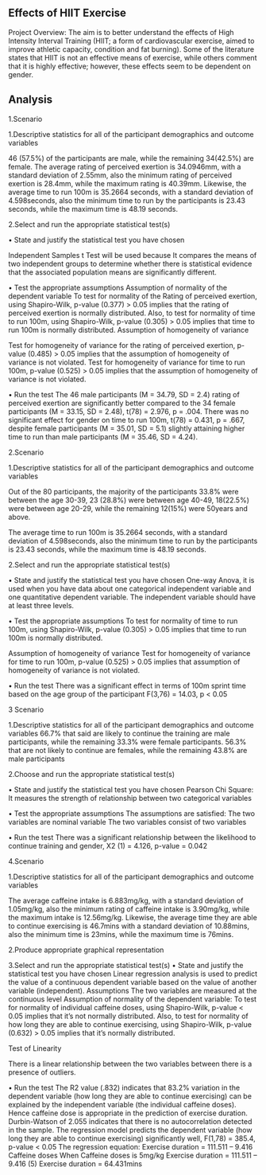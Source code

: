 ## Effects of HIIT Exercise
Project Overview:
The aim is to better understand the effects of High Intensity Interval Training (HIIT; a form of cardiovascular exercise, aimed to improve athletic capacity, condition and fat burning). Some of the literature states that HIIT is not an effective means of exercise, while others comment that it is highly effective; however, these effects seem to be dependent on gender.   
## Analysis
1.Scenario 

1.Descriptive statistics for all of the participant demographics and outcome variables 

46 (57.5%) of the participants are male, while the remaining 34(42.5%) are female. 
The average rating of perceived exertion is 34.0946mm, with a standard deviation of 2.55mm, also the minimum rating of perceived exertion is 28.4mm, while the maximum rating is 40.39mm. 
Likewise, the average time to run 100m is 35.2664 seconds, with a standard deviation of 4.598seconds, also the minimum time to run by the participants is 23.43 seconds, while the maximum time is 48.19 seconds.

2.Select and run the appropriate statistical test(s) 

•	State and justify the statistical test you have chosen 

Independent Samples t Test will be used because It compares the means of two independent groups to determine whether there is statistical evidence that the associated population means are significantly different.

•	Test the appropriate assumptions
Assumption of normality of the dependent variable
To test for normality of the Rating of perceived exertion, using Shapiro-Wilk, p-value (0.377) > 0.05 implies that the rating of perceived exertion is normally distributed.
Also, to test for normality of time to run 100m, using Shapiro-Wilk, p-value (0.305) > 0.05 implies that time to run 100m is normally distributed.
Assumption of homogeneity of variance

Test for homogeneity of variance for the rating of perceived exertion, p-value (0.485) > 0.05 implies that the assumption of homogeneity of variance is not violated.
Test for homogeneity of variance for time to run 100m, p-value (0.525) > 0.05 implies that the assumption of homogeneity of variance is not violated.

•	Run the test
 The 46 male participants (M = 34.79, SD = 2.4) rating of perceived exertion are significantly better compared to the 34 female participants (M = 33.15, SD = 2.48), t(78) = 2.976, p = .004.
There was no significant effect for gender on time to run 100m, t(78) = 0.431, p = .667, despite female participants (M = 35.01, SD = 5.1) slightly attaining higher time to run than male participants (M = 35.46, SD = 4.24).


2.Scenario 

1.Descriptive statistics for all of the participant demographics and outcome variables 

Out of the 80 participants, the majority of the participants 33.8% were between the age 30-39, 23 (28.8%) were between age 40-49, 18(22.5%) were between age 20-29, while the remaining 12(15%) were 50years and above.

The average time to run 100m is 35.2664 seconds, with a standard deviation of 4.598seconds, also the minimum time to run by the participants is 23.43 seconds, while the maximum time is 48.19 seconds.

2.Select and run the appropriate statistical test(s) 

•	State and justify the statistical test you have chosen 
One-way Anova, it is used when you have data about one categorical independent variable and one quantitative dependent variable. The independent variable should have at least three levels.

•	Test the appropriate assumptions
To test for normality of time to run 100m, using Shapiro-Wilk, p-value (0.305) > 0.05 implies that time to run 100m is normally distributed.

Assumption of homogeneity of variance
Test for homogeneity of variance for time to run 100m, p-value (0.525) > 0.05 implies that assumption of homogeneity of variance is not violated.

•	Run the test 
There was a significant effect in terms of 100m sprint time based on the age group of the participant F(3,76) = 14.03, p < 0.05 

3 Scenario 

1.Descriptive statistics for all of the participant demographics and outcome variables 
66.7% that said are likely to continue the training are male participants, while the remaining 33.3% were female participants.
56.3% that are not likely to continue are females, while the remaining 43.8% are male participants

2.Choose and run the appropriate statistical test(s) 

•	State and justify the statistical test you have chosen 
Pearson Chi Square: It measures the strength of relationship between two categorical variables

•	Test the appropriate assumptions 
The assumptions are satisfied:
The two variables are nominal variable
The two variables consist of two variables

•	Run the test
There was a significant relationship between the likelihood to continue training and gender, X2 (1) = 4.126, p-value = 0.042

4.Scenario 

1.Descriptive statistics for all of the participant demographics and outcome variables 

The average caffeine intake is 6.883mg/kg, with a standard deviation of 1.05mg/kg, also the minimum rating of caffeine intake is 3.90mg/kg, while the maximum intake is 12.56mg/kg. Likewise, the average time they are able to continue exercising is 46.7mins with a standard deviation of 10.88mins, also the minimum time is 23mins, while the maximum time is 76mins.

2.Produce appropriate graphical representation

 


3.Select and run the appropriate statistical test(s) 
•	State and justify the statistical test you have chosen 
Linear regression analysis is used to predict the value of a continuous dependent variable based on the value of another variable (independent).
Assumptions
The two variables are measured at the continuous level
Assumption of normality of the dependent variable:
To test for normality of individual caffeine doses, using Shapiro-Wilk, p-value < 0.05 implies that it’s not normally distributed.
Also, to test for normality of how long they are able to continue exercising, using Shapiro-Wilk, p-value (0.632) > 0.05 implies that it’s normally distributed.


Test of Linearity

 


There is a linear relationship between the two variables between there is a presence of outliers.


•	Run the test
The R2 value (.832) indicates that 83.2% variation in the dependent variable (how long they are able to continue exercising) can be explained by the independent variable (the individual caffeine doses). Hence caffeine dose is appropriate in the prediction of exercise duration. 
Durbin-Watson of 2.055 indicates that there is no autocorrelation detected in the sample.
The regression model predicts the dependent variable (how long they are able to continue exercising) significantly well, F(1,78) = 385.4, p-value < 0.05
The regression equation:
Exercise duration = 111.511 – 9.416 Caffeine doses
When Caffeine doses is 5mg/kg
Exercise duration = 111.511 – 9.416 (5)
Exercise duration = 64.431mins



